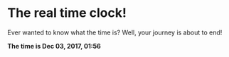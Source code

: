 # The real time clock!

Ever wanted to know what the time is? Well, your journey is about to end!

**The time is Dec 03, 2017, 01:56**